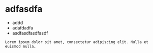 # adfasdfa

- addd
- adafdadfa
- asdfasdfasdfasdf


```ad-note
Lorem ipsum dolor sit amet, consectetur adipiscing elit. Nulla et euismod nulla.
```